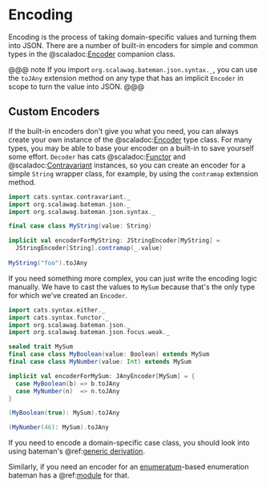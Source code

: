 # Encoding

Encoding is the process of taking domain-specific values and turning them into 
JSON. There are a number of built-in encoders for simple and common types in 
the @scaladoc:[Encoder](org.scalawag.bateman.json.Encoder$) companion class. 

@@@ note
If you import `org.scalawag.bateman.json.syntax._`, you can use the
`toJAny` extension method on any type that has an implicit `Encoder` in 
scope to turn the value into JSON.
@@@

## Custom Encoders

If the built-in encoders don't give you what you need, you can always create 
your own instance of the @scaladoc:[Encoder](org.scalawag.bateman.json.Encoder)
type class. For many types, you may be able to base your encoder on a 
built-in to save yourself some effort. `Decoder` has cats
@scaladoc:[Functor](cats.Functor) and
@scaladoc:[Contravariant](cats.Contravariant) 
instances, so you can create an encoder for a simple `String` wrapper class, 
for example, by using the `contramap` extension method.

```scala mdoc:bateman:jany
import cats.syntax.contravariant._
import org.scalawag.bateman.json._
import org.scalawag.bateman.json.syntax._

final case class MyString(value: String)

implicit val encoderForMyString: JStringEncoder[MyString] =
  JStringEncoder[String].contramap(_.value)
  
MyString("foo").toJAny
```

If you need something more complex, you can just write the encoding logic 
manually. We have to cast the values to `MySum` because that's the only type 
for which we've created an `Encoder`. 

```scala mdoc:bateman:jany
import cats.syntax.either._
import cats.syntax.functor._
import org.scalawag.bateman.json._
import org.scalawag.bateman.json.focus.weak._

sealed trait MySum
final case class MyBoolean(value: Boolean) extends MySum
final case class MyNumber(value: Int) extends MySum

implicit val encoderForMySum: JAnyEncoder[MySum] = {
  case MyBoolean(b) => b.toJAny
  case MyNumber(n)  => n.toJAny
}

(MyBoolean(true): MySum).toJAny
```
```scala mdoc:bateman:jany
(MyNumber(46): MySum).toJAny
```

If you need to encode a domain-specific case class, you should look into 
using bateman's @ref:[generic derivation](../json-generic/index.md). 

Similarly, if you need an encoder for an
[enumeratum](https://github.com/lloydmeta/enumeratum)-based enumeration 
bateman has a @ref:[module](../enumeratum.md) for that.  